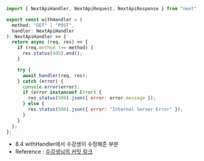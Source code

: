 ```js
import { NextApiHandler, NextApiRequest, NextApiResponse } from "next";

export const withHandler = (
  method: "GET" | "POST",
  handler: NextApiHandler
): NextApiHandler => {
  return async (req, res) => {
    if (req.method !== method) {
      res.status(405).end();
    }

    try {
      await handler(req, res);
    } catch (error) {
      console.error(error);
      if (error instanceof Error) {
        res.status(500).json({ error: error.message });
      } else {
        res.status(500).json({ error: "Internal Server Error" });
      }
    }
  };
};
```

- 8.4 withHandler에서 수강생이 수정해준 부분
- Reference : [수강생님의 커밋 링크](https://github.com/jinyongp/carrot-market/commit/14bebab033683e45b49db207fd8ce90ae6ee0092)
